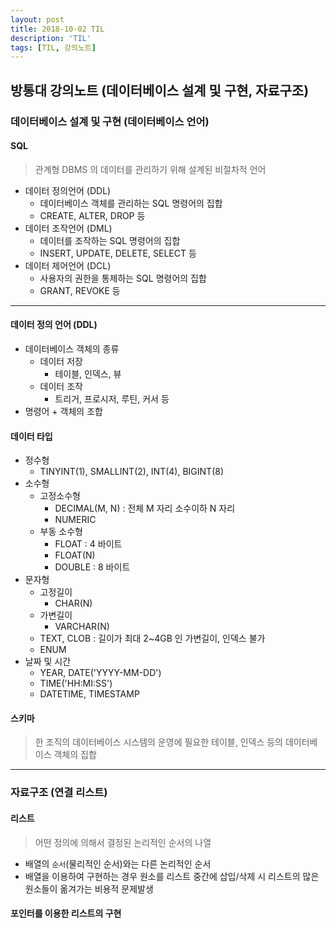 ```yaml
---
layout: post
title: 2018-10-02 TIL
description: 'TIL'
tags: [TIL, 강의노트]
---
```


## 방통대 강의노트 (데이터베이스 설계 및 구현, 자료구조)

### 데이터베이스 설계 및 구현 (데이터베이스 언어)

#### SQL

> 관계형 DBMS 의 데이터를 관리하기 위해 설계된 비절차적 언어

- 데이터 정의언어 (DDL)
  - 데이터베이스 객체를 관리하는 SQL 명령어의 집합
  - CREATE, ALTER, DROP 등
- 데이터 조작언어 (DML)
  - 데이터를 조작하는 SQL 명령어의 집합
  - INSERT, UPDATE, DELETE, SELECT 등
- 데이터 제어언어 (DCL)
  - 사용자의 권한을 통제하는 SQL 명령어의 집합
  - GRANT, REVOKE 등

---

#### 데이터 정의 언어 (DDL)

- 데이터베이스 객체의 종류
  - 데이터 저장
    - 테이블, 인덱스, 뷰
  - 데이터 조작
    - 트리거, 프로시저, 루틴, 커서 등
- 명령어 + 객체의 조합

#### 데이터 타입

- 정수형
  - TINYINT(1), SMALLINT(2), INT(4), BIGINT(8)
- 소수형
  - 고정소수형
    - DECIMAL(M, N) : 전체 M 자리 소수이하 N 자리
    - NUMERIC
  - 부동 소수형
    - FLOAT : 4 바이트
    - FLOAT(N)
    - DOUBLE : 8 바이트
- 문자형
  - 고정길이
    - CHAR(N)
  - 가변길이
    - VARCHAR(N)
  - TEXT, CLOB : 길이가 최대 2~4GB 인 가변길이, 인덱스 불가
  - ENUM
- 날짜 및 시간
  - YEAR, DATE('YYYY-MM-DD')
  - TIME('HH:MI:SS')
  - DATETIME, TIMESTAMP

#### 스키마

> 한 조직의 데이터베이스 시스템의 운영에 필요한 테이블, 인덱스 등의 데이터베이스 객체의 집합

---

### 자료구조 (연결 리스트)

#### 리스트

> 어떤 정의에 의해서 결정된 논리적인 순서의 나열

- 배열의 `순서`(물리적인 순서)와는 다른 논리적인 순서
- 배열을 이용하여 구현하는 경우 원소를 리스트 중간에 삽입/삭제 시 리스트의 많은 원소들이 옮겨가는 비용적 문제발생

#### 포인터를 이용한 리스트의 구현

